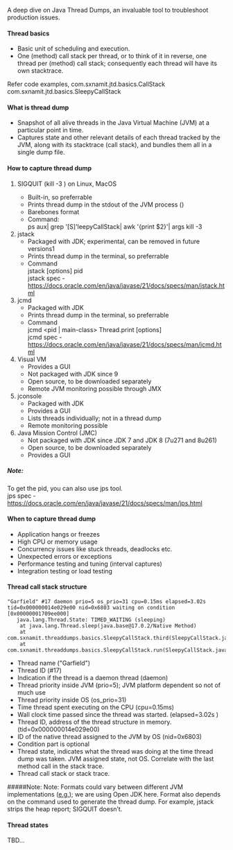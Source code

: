 A deep dive on Java Thread Dumps, an invaluable tool to troubleshoot production issues.

#### Thread basics
- Basic unit of scheduling and execution.
- One (method) call stack per thread, or to think of it in reverse, one thread per (method) call stack; consequently each thread will have its own stacktrace.

Refer code examples,
com.sxnamit.jtd.basics.CallStack
com.sxnamit.jtd.basics.SleepyCallStack

#### What is thread dump
- Snapshot of all alive threads in the Java Virtual Machine (JVM) at a particular point in time.
- Captures state and other relevant details of each thread tracked by the JVM, along with its stacktrace (call stack), and bundles them all in a single dump file.

#### How to capture thread dump
1. SIGQUIT (kill -3 <pid>) on Linux, MacOS
    - Built-in, so preferrable
    - Prints thread dump in the stdout of the JVM process (<pid>)
    - Barebones format
    - Command:  
      ps aux| grep '[S]'leepyCallStack| awk '{print $2}'| args kill -3
2. jstack
    - Packaged with JDK; experimental, can be removed in future versions1
    - Prints thread dump in the terminal, so preferrable
    - Command  
    jstack [options] pid  
    jstack spec - https://docs.oracle.com/en/java/javase/21/docs/specs/man/jstack.html
3. jcmd
    - Packaged with JDK
    - Prints thread dump in the terminal, so preferrable
    - Command  
    jcmd <pid | main-class> Thread.print [options]  
    jcmd spec - https://docs.oracle.com/en/java/javase/21/docs/specs/man/jcmd.html
4. Visual VM
    - Provides a GUI
    - Not packaged with JDK since 9
    - Open source, to be downloaded separately
    - Remote JVM monitoring possible through JMX
5. jconsole
    - Packaged with JDK
    - Provides a GUI
    - Lists threads individually; not in a thread dump
    - Remote monitoring possible
6. Java Mission Control (JMC)
    - Not packaged with JDK since JDK 7 and JDK 8 (7u271 and 8u261)
    - Open source, to be downloaded separately
    - Provides a GUI

##### Note:
To get the pid, you can also use jps tool.  
jps spec - https://docs.oracle.com/en/java/javase/21/docs/specs/man/jps.html

#### When to capture thread dump
- Application hangs or freezes
- High CPU or memory usage
- Concurrency issues like stuck threads, deadlocks etc.
- Unexpected errors or exceptions
- Performance testing and tuning (interval captures)
- Integration testing or load testing

#### Thread call stack structure

```
"Garfield" #17 daemon prio=5 os_prio=31 cpu=0.15ms elapsed=3.02s tid=0x000000014e029e00 nid=0x6803 waiting on condition  [0x00000001709ee000]
   java.lang.Thread.State: TIMED_WAITING (sleeping)
    at java.lang.Thread.sleep(java.base@17.0.2/Native Method)
    at com.sxnamit.threaddumps.basics.SleepyCallStack.third(SleepyCallStack.java:36)
    at com.sxnamit.threaddumps.basics.SleepyCallStack.run(SleepyCallStack.java:44)
```
- Thread name ("Garfield")
- Thread ID (#17)
- Indication if the thread is a daemon thread (daemon)
- Thread priority inside JVM (prio=5); JVM platform dependent so not of much use
- Thread priority inside OS (os_prio=31)
- Time thread spent executing on the CPU (cpu=0.15ms)
- Wall clock time passed since the thread was started. (elapsed=3.02s )
- Thread ID, address of the thread structure in memory.(tid=0x000000014e029e00)
- ID of the native thread assigned to the JVM by OS (nid=0x6803)
- Condition part is optional
- Thread state, indicates what the thread was doing at the time thread dump was taken. JVM assigned state, not OS. Correlate with the last method call in the stack trace.
- Thread call stack or stack trace.

#####Note:
Note: Formats could vary between different JVM implementations ([e.g.](https://bugs.openjdk.org/browse/JDK-8200720)); we are using Open JDK here. Format also depends on the command used to generate the thread dump. For example, jstack strips the heap report; SIGQUIT doesn’t.

#### Thread states
TBD...






